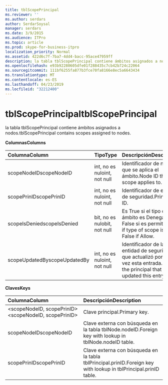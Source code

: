 ```yaml
---
title: tblScopePrincipal
ms.reviewer: ''
ms.author: serdars
author: SerdarSoysal
manager: serdars
ms.date: 3/9/2015
ms.audience: ITPro
ms.topic: article
ms.prod: skype-for-business-itpro
localization_priority: Normal
ms.assetid: 422d6c7f-7ba7-4dd4-bacc-95ace47959ff
description: la tabla tblScopePrincipal contiene ámbitos asignados a nodos.
ms.openlocfilehash: e93b92280605dfe01f288435c7cb42b724c22064
ms.sourcegitcommit: 111bf6255fa877b3fce70fa8166e8ec5a6643434
ms.translationtype: MT
ms.contentlocale: es-ES
ms.lasthandoff: 04/23/2019
ms.locfileid: "32212400"
---
```

# <a name="tblscopeprincipal"></a><span data-ttu-id="b3efe-103">tblScopePrincipal</span><span class="sxs-lookup"><span data-stu-id="b3efe-103">tblScopePrincipal</span></span>
 
<span data-ttu-id="b3efe-104">la tabla tblScopePrincipal contiene ámbitos asignados a nodos.</span><span class="sxs-lookup"><span data-stu-id="b3efe-104">tblScopePrincipal contains scopes assigned to nodes.</span></span>
  
<span data-ttu-id="b3efe-105">**Columnas**</span><span class="sxs-lookup"><span data-stu-id="b3efe-105">**Columns**</span></span>

|<span data-ttu-id="b3efe-106">**Columna**</span><span class="sxs-lookup"><span data-stu-id="b3efe-106">**Column**</span></span>|<span data-ttu-id="b3efe-107">**Tipo**</span><span class="sxs-lookup"><span data-stu-id="b3efe-107">**Type**</span></span>|<span data-ttu-id="b3efe-108">**Descripción**</span><span class="sxs-lookup"><span data-stu-id="b3efe-108">**Description**</span></span>|
|:-----|:-----|:-----|
|<span data-ttu-id="b3efe-109">scopeNodeID</span><span class="sxs-lookup"><span data-stu-id="b3efe-109">scopeNodeID</span></span>  <br/> |<span data-ttu-id="b3efe-110">int, no es nulo</span><span class="sxs-lookup"><span data-stu-id="b3efe-110">int, not null</span></span>  <br/> |<span data-ttu-id="b3efe-111">Identificador de nodo que se aplica el ámbito.</span><span class="sxs-lookup"><span data-stu-id="b3efe-111">Node ID that the scope applies to.</span></span>  <br/> |
|<span data-ttu-id="b3efe-112">scopePrinID</span><span class="sxs-lookup"><span data-stu-id="b3efe-112">scopePrinID</span></span>  <br/> |<span data-ttu-id="b3efe-113">int, no es nulo</span><span class="sxs-lookup"><span data-stu-id="b3efe-113">int, not null</span></span>  <br/> |<span data-ttu-id="b3efe-114">Identificador de entidad de seguridad.</span><span class="sxs-lookup"><span data-stu-id="b3efe-114">Principal ID.</span></span>  <br/> |
|<span data-ttu-id="b3efe-115">scopeIsDenied</span><span class="sxs-lookup"><span data-stu-id="b3efe-115">scopeIsDenied</span></span>  <br/> |<span data-ttu-id="b3efe-116">bit, no es nulo</span><span class="sxs-lookup"><span data-stu-id="b3efe-116">bit, not null</span></span>  <br/> |<span data-ttu-id="b3efe-117">Es True si el tipo de ámbito es Denegar; False si es permitir.</span><span class="sxs-lookup"><span data-stu-id="b3efe-117">True if type of scope is Deny; False if Allow.</span></span>  <br/> |
|<span data-ttu-id="b3efe-118">scopeUpdatedBy</span><span class="sxs-lookup"><span data-stu-id="b3efe-118">scopeUpdatedBy</span></span>  <br/> |<span data-ttu-id="b3efe-119">int, no es nulo</span><span class="sxs-lookup"><span data-stu-id="b3efe-119">int, not null</span></span>  <br/> |<span data-ttu-id="b3efe-120">Identificador de la entidad de seguridad que actualizó por última vez esta entrada.</span><span class="sxs-lookup"><span data-stu-id="b3efe-120">ID of the principal that last updated this entry.</span></span>  <br/> |
   
<span data-ttu-id="b3efe-121">**Claves**</span><span class="sxs-lookup"><span data-stu-id="b3efe-121">**Keys**</span></span>

|<span data-ttu-id="b3efe-122">**Columna**</span><span class="sxs-lookup"><span data-stu-id="b3efe-122">**Column**</span></span>|<span data-ttu-id="b3efe-123">**Descripción**</span><span class="sxs-lookup"><span data-stu-id="b3efe-123">**Description**</span></span>|
|:-----|:-----|
|<span data-ttu-id="b3efe-124">\<scopeNodeID, scopePrinID\></span><span class="sxs-lookup"><span data-stu-id="b3efe-124">\<scopeNodeID, scopePrinID\></span></span>  <br/> |<span data-ttu-id="b3efe-125">Clave principal.</span><span class="sxs-lookup"><span data-stu-id="b3efe-125">Primary key.</span></span>  <br/> |
|<span data-ttu-id="b3efe-126">scopeNodeID</span><span class="sxs-lookup"><span data-stu-id="b3efe-126">scopeNodeID</span></span>  <br/> |<span data-ttu-id="b3efe-127">Clave externa con búsqueda en la tabla tblNode.nodeID.</span><span class="sxs-lookup"><span data-stu-id="b3efe-127">Foreign key with lookup in tblNode.nodeID table.</span></span>  <br/> |
|<span data-ttu-id="b3efe-128">scopePrinID</span><span class="sxs-lookup"><span data-stu-id="b3efe-128">scopePrinID</span></span>  <br/> |<span data-ttu-id="b3efe-129">Clave externa con búsqueda en la tabla tblPrincipal.prinID.</span><span class="sxs-lookup"><span data-stu-id="b3efe-129">Foreign key with lookup in tblPrincipal.prinID table.</span></span>  <br/> |
   

